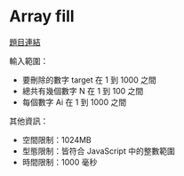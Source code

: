 # Array fill

[題目連結](https://oj.lidemy.com/problem/1039)


輸入範圍：
- 要刪除的數字 target 在 1 到 1000 之間
- 總共有幾個數字 N 在 1 到 100 之間
- 每個數字 Ai 在 1 到 1000 之間

其他資訊：
- 空間限制：1024MB
- 型態限制：皆符合 JavaScript 中的整數範圍
- 時間限制：1000 毫秒